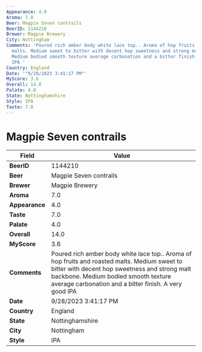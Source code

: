 ```yaml
---
Appearance: 4.0
Aroma: 7.0
Beer: Magpie Seven contrails
BeerID: 1144210
Brewer: Magpie Brewery
City: Nottingham
Comments: 'Poured rich amber body white lace top.. Aroma of hop fruits and roasted
  malts. Medium sweet to bitter with decent hop sweetness and strong malt backbone.
  Medium bodied smooth texture average carbonation and a bitter finish. A very good
  IPA '
Country: England
Date: '"9/28/2023 3:41:17 PM"'
MyScore: 3.6
Overall: 14.0
Palate: 4.0
State: Nottinghamshire
Style: IPA
Taste: 7.0
---
```


# Magpie Seven contrails

| Field         | Value |
|---------------|-------|
| **BeerID** | 1144210 |
| **Beer** | Magpie Seven contrails |
| **Brewer** | Magpie Brewery |
| **Aroma** | 7.0 |
| **Appearance** | 4.0 |
| **Taste** | 7.0 |
| **Palate** | 4.0 |
| **Overall** | 14.0 |
| **MyScore** | 3.6 |
| **Comments** | Poured rich amber body white lace top.. Aroma of hop fruits and roasted malts. Medium sweet to bitter with decent hop sweetness and strong malt backbone. Medium bodied smooth texture average carbonation and a bitter finish. A very good IPA  |
| **Date** | 9/28/2023 3:41:17 PM |
| **Country** | England |
| **State** | Nottinghamshire |
| **City** | Nottingham |
| **Style** | IPA |

